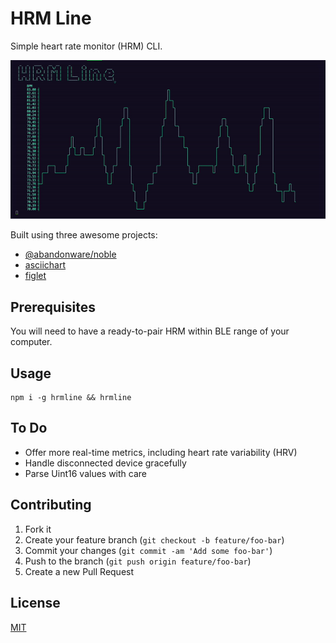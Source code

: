 HRM Line
===

Simple heart rate monitor (HRM) CLI.

![HRM Line Screen Recording](hrmline_screen_recording.gif)

Built using three awesome projects:
- [@abandonware/noble](https://github.com/abandonware/noble) 
- [asciichart](https://github.com/kroitor/asciichart)
- [figlet](https://github.com/patorjk/figlet.js)

## Prerequisites
You will need to have a ready-to-pair HRM within BLE range of your computer.

## Usage
```
npm i -g hrmline && hrmline
```

## To Do
- Offer more real-time metrics, including heart rate variability (HRV)
- Handle disconnected device gracefully
- Parse Uint16 values with care

## Contributing
1. Fork it
2. Create your feature branch (`git checkout -b feature/foo-bar`)
3. Commit your changes (`git commit -am 'Add some foo-bar'`)
4. Push to the branch (`git push origin feature/foo-bar`)
5. Create a new Pull Request

## License
[MIT](https://choosealicense.com/licenses/mit/)

